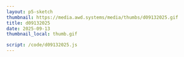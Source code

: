 ```yaml
---
layout: p5-sketch
thumbnail: https://media.awd.systems/media/thumbs/d09132025.gif
title: d09132025
date: 2025-09-13
thumbnail_local: thumb.gif

script: /code/d09132025.js
---
```

